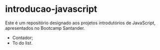 # introducao-javascript
Este é um repositório designado aos projetos introdutórios de JavaScript, apresentados no Bootcamp Santander.
- Contador;
- To do list.
